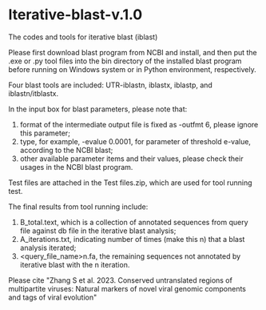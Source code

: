 # Iterative-blast-v.1.0
The codes and tools for iterative blast (iblast)

Please first download blast program from NCBI and install, and then put the .exe or .py tool files into the bin directory of the installed blast program before running on Windows system or in Python environment, respectively.

Four blast tools are included: UTR-iblastn, iblastx, iblastp, and iblastn/itblastx.

In the input box for blast parameters, please note that:
1)	format of the intermediate output file is fixed as -outfmt 6, please ignore this parameter;
2)	type, for example, -evalue 0.0001, for parameter of threshold e-value, according to the NCBI blast;
3)	other available parameter items and their values, please check their usages in the NCBI blast program.

Test files are attached in the Test files.zip, which are used for tool running test.

The final results from tool running include:
1)	B_total.text, which is a collection of annotated sequences from query file against db file in the iterative blast analysis;
2)	A_iterations.txt, indicating number of times (make this n) that a blast analysis iterated;
4)	<query_file_name>n.fa, the remaining sequences not annotated by iterative blast with the n iteration.

Please cite "Zhang S et al. 2023. Conserved untranslated regions of multipartite viruses: Natural markers of novel viral genomic components and tags of viral evolution"
